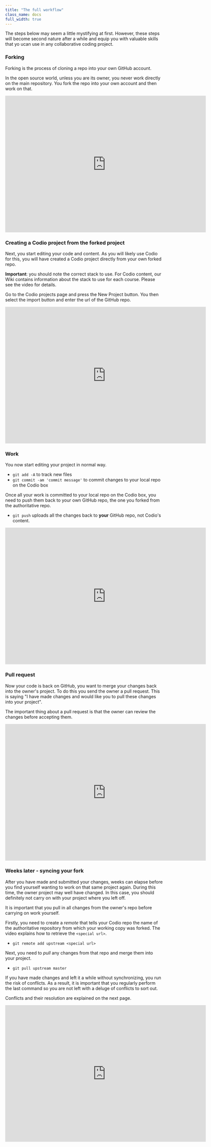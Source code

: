 ```yaml
---
title: "The full workflow"
class_name: docs
full_width: true
---
```


The steps below may seem a little mystifying at first. However, these steps will become second nature after a while and equip you with valuable skills that yo ucan use in any collaborative coding project.

### Forking
Forking is the process of cloning a repo into your own GitHub account.

In the open source world, unless you are its owner, you never work directly on the main repository. You fork the repo into your own account and then work on that.

<div class="video">
<div class="video-wrapper">
<iframe src="https://player.vimeo.com/video/172915285" width="640" height="435" frameborder="0" webkitallowfullscreen mozallowfullscreen allowfullscreen></iframe>
</div>
</div>

### Creating a Codio project from the forked project
Next, you start editing your code and content. As you will likely use Codio for this, you will have created a Codio project directly from your own forked repo.

**Important**: you should note the correct stack to use. For Codio content, our Wiki contains information about the stack to use for each course. Please see the video for details.

Go to the Codio projects page and press the New Project button. You then select the import button and enter the url of the GitHub repo. 

<div class="video">
<div class="video-wrapper">
<iframe src="https://player.vimeo.com/video/172915407" width="640" height="435" frameborder="0" webkitallowfullscreen mozallowfullscreen allowfullscreen></iframe>
</div>
</div>


### Work
You now start editing your project in normal way. 

- `git add -A` to track new files
- `git commit -am 'commit message'` to commit changes to your local repo on the Codio box

Once all your work is committed to your local repo on the Codio box, you need to push them back to your own GitHub repo, the one you forked from the authoritative repo.

- `git push` uploads all the changes back to **your** GitHub repo, not Codio's content.

<div class="video">
<div class="video-wrapper">
<iframe src="https://player.vimeo.com/video/172915611" width="640" height="435" frameborder="0" webkitallowfullscreen mozallowfullscreen allowfullscreen></iframe>
</div>
</div>


### Pull request
Now your code is back on GitHub, you want to merge your changes back into the owner's project. To do this you send the owner a pull request. This is saying "I have made changes and would like you to pull these changes into your project".

The important thing about a pull request is that the owner can review the changes before accepting them.

<div class="video">
<div class="video-wrapper">
<iframe src="https://player.vimeo.com/video/172915808" width="640" height="435" frameborder="0" webkitallowfullscreen mozallowfullscreen allowfullscreen></iframe>
</div>
</div>

### Weeks later - syncing your fork
After you have made and submitted your changes, weeks can elapse before you find yourself wanting to work on that same project again. During this time, the owner project may well have changed. In this case, you should definitely not carry on with your project where you left off. 

It is important that you pull in all changes from the owner's repo before carrying on work yourself. 

Firstly, you need to create a *remote* that tells your Codio repo the name of the authoritative repository from which your working copy was forked. The video explains how to retrieve the `<special url>`.

- `git remote add upstream <special url>`


Next, you need to *pull* any changes from that repo and merge them into your project. 

- `git pull upstream master`

If you have made changes and left it a while without synchronizing, you run the risk of conflicts. As a result, it is important that you regularly perform the last command so you are not left with a deluge of conflicts to sort out.

Conflicts and their resolution are explained on the next page.

<div class="video">
<div class="video-wrapper">
<iframe src="https://player.vimeo.com/video/172915922" width="640" height="435" frameborder="0" webkitallowfullscreen mozallowfullscreen allowfullscreen></iframe>
</div>
</div>